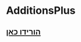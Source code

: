 # AdditionsPlus

## [הורידו כאן](https://www.spigotmc.org/resources/additions-custom-commands-menus-items-tablists-actions-scoreboards-and-much-more-1-8-1-16.67706/)
